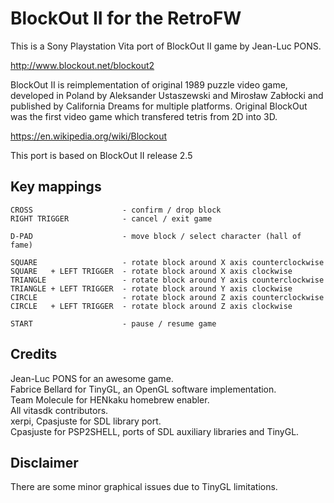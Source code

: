 # BlockOut II for the RetroFW

This is a Sony Playstation Vita port of BlockOut II game by Jean-Luc PONS.

http://www.blockout.net/blockout2

BlockOut II is reimplementation of original 1989 puzzle video game, developed in Poland by
Aleksander Ustaszewski and Mirosław Zabłocki and published by California Dreams for multiple
platforms. Original BlockOut was the first video game which transfered tetris from 2D into 3D.

https://en.wikipedia.org/wiki/Blockout

This port is based on BlockOut II release 2.5


## Key mappings

    CROSS                    - confirm / drop block
    RIGHT TRIGGER            - cancel / exit game

    D-PAD                    - move block / select character (hall of fame)

    SQUARE                   - rotate block around X axis counterclockwise
    SQUARE   + LEFT TRIGGER  - rotate block around X axis clockwise
    TRIANGLE                 - rotate block around Y axis counterclockwise
    TRIANGLE + LEFT TRIGGER  - rotate block around Y axis clockwise
    CIRCLE                   - rotate block around Z axis counterclockwise
    CIRCLE   + LEFT TRIGGER  - rotate block around Z axis clockwise

    START                    - pause / resume game


## Credits

Jean-Luc PONS for an awesome game.
<br>
Fabrice Bellard for TinyGL, an OpenGL software implementation.
<br>
Team Molecule for HENkaku homebrew enabler.
<br>
All vitasdk contributors.
<br>
xerpi, Cpasjuste for SDL library port.
<br>
Cpasjuste for PSP2SHELL, ports of SDL auxiliary libraries and TinyGL.


## Disclaimer

There are some minor graphical issues due to TinyGL limitations.
